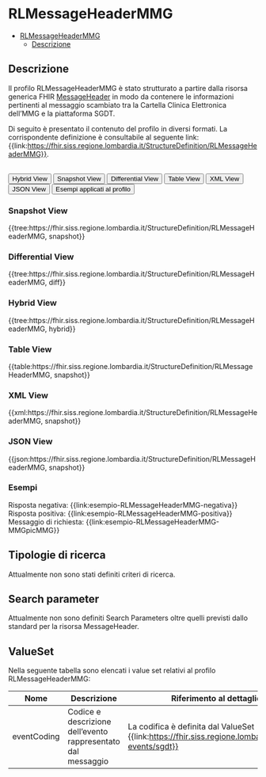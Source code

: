 # RLMessageHeaderMMG

- [RLMessageHeaderMMG](#RLMessageHeaderMMG)
  - [Descrizione](#descrizione)


## Descrizione

Il profilo RLMessageHeaderMMG è stato strutturato a partire dalla risorsa generica FHIR [MessageHeader](https://hl7.org/fhir/R4/messageheader.html) in modo da contenere le informazioni pertinenti al messaggio scambiato tra la Cartella Clinica Elettronica dell’MMG e la piattaforma SGDT.

Di seguito è presentato il contenuto del profilo in diversi formati. La corrispondente definizione è consultabile al seguente link: {{link:https://fhir.siss.regione.lombardia.it/StructureDefinition/RLMessageHeaderMMG}}.

<br>
<div class="tab">
  <button class="tablinks active" onclick="openTab(event, 'Hybrid View')">Hybrid View</button>
  <button class="tablinks" onclick="openTab(event, 'Snapshot View')">Snapshot View</button>
  <button class="tablinks" onclick="openTab(event, 'Differential View')">Differential View</button>
  <button class="tablinks" onclick="openTab(event, 'Table View')">Table View</button>
  <button class="tablinks" onclick="openTab(event, 'XML View')">XML View</button>
  <button class="tablinks" onclick="openTab(event, 'JSON View')">JSON View</button>
  <button class="tablinks" onclick="openTab(event, 'Esempi')">Esempi applicati al profilo</button>
</div>

<div id="Snapshot View" class="tabcontent">
  <h3>Snapshot View</h3>
{{tree:https://fhir.siss.regione.lombardia.it/StructureDefinition/RLMessageHeaderMMG, snapshot}}
</div>

<div id="Differential View" class="tabcontent">
  <h3>Differential View</h3>
{{tree:https://fhir.siss.regione.lombardia.it/StructureDefinition/RLMessageHeaderMMG, diff}}
</div>

<div id="Hybrid View" class="tabcontent"  style="display:block">
  <h3>Hybrid View</h3>
{{tree:https://fhir.siss.regione.lombardia.it/StructureDefinition/RLMessageHeaderMMG, hybrid}}
</div>

<div id="Table View" class="tabcontent">
  <h3>Table View</h3>
{{table:https://fhir.siss.regione.lombardia.it/StructureDefinition/RLMessageHeaderMMG, snapshot}}
</div>

<div id="XML View" class="tabcontent">
  <h3>XML View</h3>
{{xml:https://fhir.siss.regione.lombardia.it/StructureDefinition/RLMessageHeaderMMG, snapshot}}
</div>

<div id="JSON View" class="tabcontent">
  <h3>JSON View</h3>
{{json:https://fhir.siss.regione.lombardia.it/StructureDefinition/RLMessageHeaderMMG, snapshot}}
</div>

<div id="Esempi" class="tabcontent">
  <h3>Esempi</h3>
Risposta negativa: {{link:esempio-RLMessageHeaderMMG-negativa}}
<br>
Risposta positiva: {{link:esempio-RLMessageHeaderMMG-positiva}}
<br>
Messaggio di richiesta: {{link:esempio-RLMessageHeaderMMG-MMGpicMMG}}
<br>
</div>


<!-- ===================================================FINE SEZIONE=================================================== -->

## Tipologie di ricerca

Attualmente non sono stati definiti criteri di ricerca.

<!-- ===================================================FINE SEZIONE=================================================== -->

## Search parameter

Attualmente non sono definiti Search Parameters oltre quelli previsti dallo standard per la risorsa MessageHeader.

<!-- ===================================================FINE SEZIONE=================================================== -->

## ValueSet

Nella seguente tabella sono elencati i value set relativi al profilo RLMessageHeaderMMG:

| Nome | Descrizione | Riferimento al dettaglio della codifica |
|---|---|---|
| eventCoding | Codice e descrizione dell’evento rappresentato dal messaggio | La codifica è definita dal ValueSet {{link:https://fhir.siss.regione.lombardia.it/ValueSet/message-events/sgdt}} |
